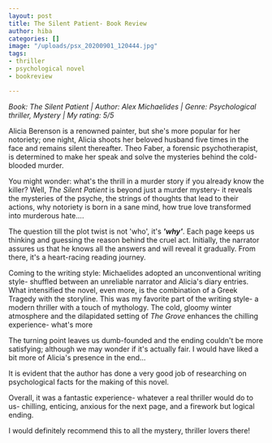 ```yaml
---
layout: post
title: The Silent Patient- Book Review
author: hiba
categories: []
image: "/uploads/psx_20200901_120444.jpg"
tags:
- thriller
- psychological novel
- bookreview

---
```

_Book: The Silent Patient | Author: Alex Michaelides | Genre: Psychological thriller, Mystery | My rating: 5/5_

Alicia Berenson is a renowned painter, but she's more popular for her notoriety; one night, Alicia shoots her beloved husband five times in the face and remains silent thereafter. Theo Faber, a forensic psychotherapist, is determined to make her speak and solve the mysteries behind the cold-blooded murder.

You might wonder: what's the thrill in a murder story if you already know the killer? Well, _The Silent Patient_ is beyond just a murder mystery- it reveals the mysteries of the psyche, the strings of thoughts that lead to their actions, why notoriety is born in a sane mind, how true love transformed into murderous hate....

The question till the plot twist is not 'who', it's **_'why'_**. Each page keeps us thinking and guessing the reason behind the cruel act. Initially, the narrator assures us that he knows all the answers and will reveal it gradually. From there, it's a heart-racing reading journey. 

Coming to the writing style: Michaelides adopted an unconventional writing style- shuffled between an unreliable narrator and Alicia's diary entries. What intensified the novel, even more, is the combination of a Greek Tragedy with the storyline. This was my favorite part of the writing style- a modern thriller with a touch of mythology. The cold, gloomy winter atmosphere and the dilapidated setting of _The Grove_ enhances the chilling experience- what's more 

The turning point leaves us dumb-founded and the ending couldn't be more satisfying; although we may wonder if it's actually fair. I would have liked a bit more of Alicia's presence in the end...

It is evident that the author has done a very good job of researching on psychological facts for the making of this novel. 

Overall, it was a fantastic experience- whatever a real thriller would do to us- chilling, enticing, anxious for the next page, and a firework but logical ending. 

I would definitely recommend this to all the mystery, thriller lovers there!